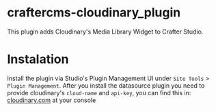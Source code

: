 # craftercms-cloudinary_plugin
This plugin adds Cloudinary's Media Library Widget to Crafter Studio.
# Instalation
Install the plugin via Studio's Plugin Management UI under `Site Tools` > `Plugin Management`.
After you install the datasource plugin you need to provide cloudinary's `cloud-name` and `api-key`, you can find this in: [cloudinary.com](https://cloudinary.com) at your console